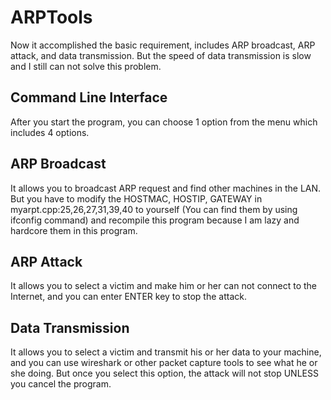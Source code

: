 # ARPTools

Now it accomplished the basic requirement, includes ARP broadcast, ARP attack, and data transmission. But the speed of data transmission is slow and I still can not solve this problem.

## Command Line Interface

After you start the program, you can choose 1 option from the menu which includes 4 options.

## ARP Broadcast

It allows you to broadcast ARP request and find other machines in the LAN. But you have to modify the HOSTMAC, HOSTIP, GATEWAY in myarpt.cpp:25,26,27,31,39,40 to yourself (You can find them by using ifconfig command) and recompile this program because I am lazy and hardcore them in this program.

## ARP Attack

It allows you to select a victim and make him or her can not connect to the Internet, and you can enter ENTER key to stop the attack.

## Data Transmission

It allows you to select a victim and transmit his or her data to your machine, and you can use wireshark or other packet capture tools to see what he or she doing. But once you select this option, the attack will not stop UNLESS you cancel the program.
 
